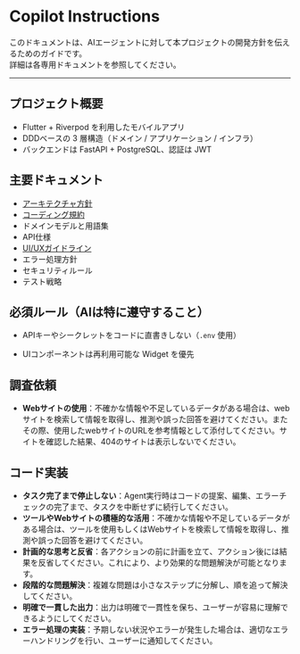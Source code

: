 # Copilot Instructions

このドキュメントは、AIエージェントに対して本プロジェクトの開発方針を伝えるためのガイドです。  
詳細は各専用ドキュメントを参照してください。

---

## プロジェクト概要
- Flutter + Riverpod を利用したモバイルアプリ
- DDDベースの 3 層構造（ドメイン / アプリケーション / インフラ）
- バックエンドは FastAPI + PostgreSQL、認証は JWT



## 主要ドキュメント
- [アーキテクチャ方針](/docs/architecture.md)
- [コーディング規約](/docs/coding_guidelines.md)
- ドメインモデルと用語集
- API仕様
- [UI/UXガイドライン](/docs/ui_guidelines.md)
- エラー処理方針
- セキュリティルール
- テスト戦略



## 必須ルール（AIは特に遵守すること）
- APIキーやシークレットをコードに直書きしない（`.env` 使用）
<!-- - 非同期処理は `Future` と `Either<Failure, Success>` を組み合わせる
- 例外を throw せず、明示的に Failure を返すこと -->
- UIコンポーネントは再利用可能な Widget を優先



## 調査依頼

- **Webサイトの使用**：不確かな情報や不足しているデータがある場合は、webサイトを検索して情報を取得し、推測や誤った回答を避けてください。またその際、使用したwebサイトのURLを参考情報として添付してください。サイトを確認した結果、404のサイトは表示しないでください。



## コード実装

- **タスク完了まで停止しない**：Agent実行時はコードの提案、編集、エラーチェックの完了まで、タスクを中断せずに続行してください。
- **ツールやWebサイトの積極的な活用**：不確かな情報や不足しているデータがある場合は、ツールを使用もしくはWebサイトを検索して情報を取得し、推測や誤った回答を避けてください。
- **計画的な思考と反省**：各アクションの前に計画を立て、アクション後には結果を反省してください。これにより、より効果的な問題解決が可能となります。
- **段階的な問題解決**：複雑な問題は小さなステップに分解し、順を追って解決してください。
- **明確で一貫した出力**：出力は明確で一貫性を保ち、ユーザーが容易に理解できるようにしてください。
- **エラー処理の実装**：予期しない状況やエラーが発生した場合は、適切なエラーハンドリングを行い、ユーザーに通知してください。
